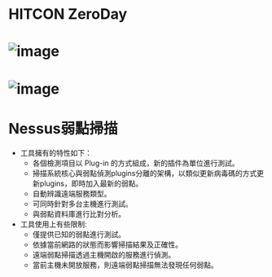 # HITCON ZeroDay
# ![image](https://user-images.githubusercontent.com/114580308/196679275-511ccaba-3d49-42a4-b231-680702362741.png)
# ![image](https://user-images.githubusercontent.com/114580308/196680231-98fa8638-b721-48aa-8db9-2c332eec7c98.png)

# Nessus弱點掃描
 - 工具擁有的特性如下：
   - 各個檢測項目以 Plug-in 的方式組成，新的插件為單位進行測試。
   - 掃描系統核心與弱點偵測plugins分離的架構，以類似更新病毒碼的方式更新plugins，即時加入最新的弱點。
   - 自動辨識遠端服務類型。
   - 可同時針對多台主機進行測試。
   - 與弱點資料庫進行比對分析。
 - 工具使用上有些限制:
   - 僅提供已知的弱點進行測試。
   - 依據當前網路的狀態而影響掃描結果及正確性。
   - 遠端弱點掃描透過主機開啟的服務進行偵測。
   - 當前主機未開放服務，則遠端弱點掃描無法發現任何弱點。
